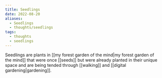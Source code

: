 ```yaml
---
title: Seedlings
date: 2022-08-20
aliases:
  - Seedlings
  - thoughts/seedlings
tags:
  - thoughts
  - seedlings
---
```

Seedlings are plants in [[my forest garden of the mind|my forest garden of the mind]] that were once [[seeds]] but were already planted in their unique space and are being tended through [[walking]] and [[digital gardening|gardening]].